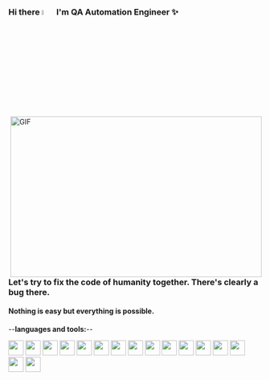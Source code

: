 ### Hi there <a href="https://www.gautamkrishnar.com/"><img src="https://media.giphy.com/media/hvRJCLFzcasrR4ia7z/giphy.gif" width="5%"></a>  I'm QA Automation Engineer ✨ 

<img align="right" alt="GIF" src="https://github.com/abhisheknaiidu/abhisheknaiidu/blob/master/code.gif?raw=true" width="500" height="320" />


### Let's try to fix the code of humanity together. There's clearly a bug there.
#### Nothing is easy but everything is possible.
  
--**languages and tools:**--

<code><img height="30" src="https://user-images.githubusercontent.com/25181517/183423507-c056a6f9-1ba8-4312-a350-19bcbc5a8697.png"></code>
<code><img height="30" src="https://user-images.githubusercontent.com/25181517/117447155-6a868a00-af3d-11eb-9cfe-245df15c9f3f.png"></code>
<code><img height="30" src="https://github.com/marwin1991/profile-technology-icons/assets/136815194/82df4543-236b-4e45-9604-5434e3faab17"></code>
<code><img height="30" src="https://user-images.githubusercontent.com/25181517/192107854-765620d7-f909-4953-a6da-36e1ef69eea6.png"></code>
<code><img height="30" src="https://user-images.githubusercontent.com/25181517/192108372-f71d70ac-7ae6-4c0d-8395-51d8870c2ef0.png"></code>
<code><img height="30" src="https://user-images.githubusercontent.com/25181517/192108374-8da61ba1-99ec-41d7-80b8-fb2f7c0a4948.png"></code>
<code><img height="30" src="https://user-images.githubusercontent.com/25181517/192108893-b1eed3c7-b2c4-4e1c-9e9f-c7e83637b33d.png"></code>
<code><img height="30" src="https://user-images.githubusercontent.com/25181517/192108891-d86b6220-e232-423a-bf5f-90903e6887c3.png"></code>
<code><img height="30" src="https://user-images.githubusercontent.com/25181517/192109061-e138ca71-337c-4019-8d42-4792fdaa7128.png"></code>
<code><img height="30" src="https://user-images.githubusercontent.com/25181517/183912952-83784e94-629d-4c34-a961-ae2ae795b662.png"></code>
<code><img height="30" src="https://user-images.githubusercontent.com/25181517/183859966-a3462d8d-1bc7-4880-b353-e2cbed900ed6.png"></code>
<code><img height="30" src="https://user-images.githubusercontent.com/25181517/184103699-d1b83c07-2d83-4d99-9a1e-83bd89e08117.png"></code>
<code><img height="30" src="https://user-images.githubusercontent.com/25181517/186884150-05e9ff6d-340e-4802-9533-2c3f02363ee3.png"></code>
<code><img height="30" src="https://user-images.githubusercontent.com/25181517/186884152-ae609cca-8cf1-4175-8d60-1ce1fa078ca2.png"></code>
<code><img height="30" src="https://user-images.githubusercontent.com/25181517/117269608-b7dcfb80-ae58-11eb-8e66-6cc8753553f0.png"></code>
<code><img height="30" src="https://user-images.githubusercontent.com/25181517/121406611-a8246b80-c95e-11eb-9b11-b771486377f6.png"></code>
